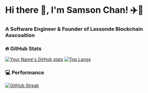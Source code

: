 # Hi there 👋, I'm Samson Chan! ✈️🏸
### A Software Engineer & Founder of Lassonde Blockchain Asscoaition

### 🔥 GitHub Stats

[![Your Name's GitHub stats](https://github-readme-stats.vercel.app/api?username=samsoncn&count_private=true&show_icons=true&theme=codeSTACKr)](https://github.com/anuraghazra/github-readme-stats)
[![Top Langs](https://github-readme-stats.vercel.app/api/top-langs/?username=samsoncn&layout=compact&theme=codeSTACKr)](https://github.com/anuraghazra/github-readme-stats)

### 💻 Performance 
[![GitHub Streak](https://github-readme-streak-stats.herokuapp.com/?user=samsoncn&theme=moltack)](https://github.com/DenverCoder1/github-readme-streak-stats)



